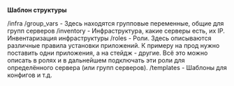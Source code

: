 **Шаблон структуры**

/infra
/group_vars - Здесь находятся групповые переменные, общие для групп серверов
/inventory - Инфраструктура, какие серверы есть, их IP. Инвентаризация инфраструктуры
/roles - Роли. Здесь описываются различные правила установки приложений. 
К примеру на прод нужно поставить одни приложения, а на стейдж - другие. Всё это можно описать в ролях и в дальнейшем подключать эти роли для определённого сервера (или групп серверов).
/templates - Шаблоны для конфигов и т.д.

